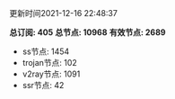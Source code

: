 更新时间2021-12-16 22:48:37

**总订阅: 405**
**总节点: 10968**
**有效节点: 2689**
- ss节点: 1454
- trojan节点: 102
- v2ray节点: 1091
- ssr节点: 42
